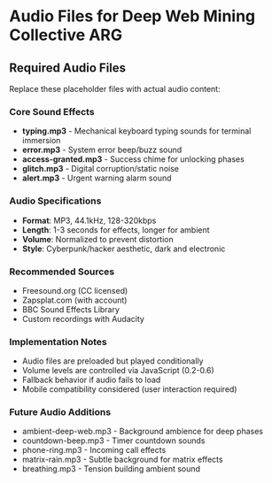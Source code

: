 # Audio Files for Deep Web Mining Collective ARG

## Required Audio Files

Replace these placeholder files with actual audio content:

### Core Sound Effects
- **typing.mp3** - Mechanical keyboard typing sounds for terminal immersion
- **error.mp3** - System error beep/buzz sound
- **access-granted.mp3** - Success chime for unlocking phases
- **glitch.mp3** - Digital corruption/static noise
- **alert.mp3** - Urgent warning alarm sound

### Audio Specifications
- **Format**: MP3, 44.1kHz, 128-320kbps
- **Length**: 1-3 seconds for effects, longer for ambient
- **Volume**: Normalized to prevent distortion
- **Style**: Cyberpunk/hacker aesthetic, dark and electronic

### Recommended Sources
- Freesound.org (CC licensed)
- Zapsplat.com (with account)
- BBC Sound Effects Library
- Custom recordings with Audacity

### Implementation Notes
- Audio files are preloaded but played conditionally
- Volume levels are controlled via JavaScript (0.2-0.6)
- Fallback behavior if audio fails to load
- Mobile compatibility considered (user interaction required)

### Future Audio Additions
- ambient-deep-web.mp3 - Background ambience for deep phases
- countdown-beep.mp3 - Timer countdown sounds
- phone-ring.mp3 - Incoming call effects
- matrix-rain.mp3 - Subtle background for matrix effects
- breathing.mp3 - Tension building ambient sound